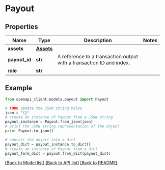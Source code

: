 # Payout


## Properties
Name | Type | Description | Notes
------------ | ------------- | ------------- | -------------
**assets** | [**Assets**](Assets.md) |  | 
**payout_id** | **str** | A reference to a transaction output with a transaction ID and index. | 
**role** | **str** |  | 

## Example

```python
from openapi_client.models.payout import Payout

# TODO update the JSON string below
json = "{}"
# create an instance of Payout from a JSON string
payout_instance = Payout.from_json(json)
# print the JSON string representation of the object
print Payout.to_json()

# convert the object into a dict
payout_dict = payout_instance.to_dict()
# create an instance of Payout from a dict
payout_form_dict = payout.from_dict(payout_dict)
```
[[Back to Model list]](../README.md#documentation-for-models) [[Back to API list]](../README.md#documentation-for-api-endpoints) [[Back to README]](../README.md)


